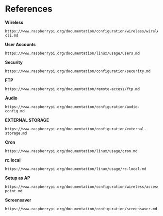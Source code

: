 # References

**Wireless**

    https://www.raspberrypi.org/documentation/configuration/wireless/wireless-cli.md

**User Accounts**

    https://www.raspberrypi.org/documentation/linux/usage/users.md

**Security**

    https://www.raspberrypi.org/documentation/configuration/security.md

**FTP**

    https://www.raspberrypi.org/documentation/remote-access/ftp.md

**Audio**

    https://www.raspberrypi.org/documentation/configuration/audio-config.md

**EXTERNAL STORAGE**

    https://www.raspberrypi.org/documentation/configuration/external-storage.md

**Cron**

    https://www.raspberrypi.org/documentation/linux/usage/cron.md

**rc.local**

    https://www.raspberrypi.org/documentation/linux/usage/rc-local.md

**Setup as AP**

    https://www.raspberrypi.org/documentation/configuration/wireless/access-point.md

**Screensaver**

    https://www.raspberrypi.org/documentation/configuration/screensaver.md